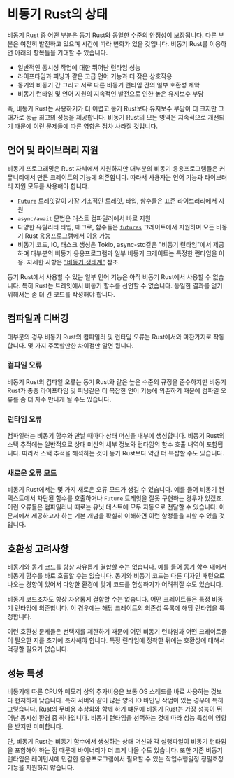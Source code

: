 # 비동기 Rust의 상태

비동기 Rust 중 어떤 부분은 동기 Rust와 동일한 수준의 안정성이 보장됩니다. 다른 부분은 여전히 발전하고 있으며 시간에 따라 변화가 있을 것입니다. 비동기 Rust를 이용하면 아래의 항목들을 기대할 수 있습니다. 

- 일반적인 동시성 작업에 대한 뛰어난 런타임 성능
- 라이프타임과 피닝과 같은 고급 언어 기능과 더 잦은 상호작용
- 동기와 비동기 간 그리고 서로 다른 비동기 런타임 간의 일부 호환성 제약
- 비동기 런타임 및 언어 지원의 지속적인 발전으로 인한 높은 유지보수 부담

즉, 비동기 Rust는 사용하기가 더 어렵고 동기 Rust보다 유지보수 부담이 더 크지만 그 대가로 동급 최고의 성능을 제공합니다. 비동기 Rust의 모든 영역은 지속적으로 개선되기 때문에 이런 문제들에 따른 영향은 점차 사라질 것입니다.

## 언어 및 라이브러리 지원

비동기 프로그래밍은 Rust 자체에서 지원하지만 대부분의 비동기 응용프로그램들은 커뮤니티에서 만든 크레이트의 기능에 의존합니다.
따라서 사용자는 언어 기능과 라이브러리 지원 모두를 사용해야 합니다.

- [`Future`](https://doc.rust-lang.org/std/future/trait.Future.html) 트레잇같이 가장 기초적인 트레잇, 타입, 함수들은 표준 라이브러리에서 지원
- `async/await` 문법은 러스트 컴파일러에서 바로 지원
- 다양한 유틸리티 타입, 매크로, 함수들은 [`futures`](https://docs.rs/futures/) 크레이트에서 지원하며 모든 비동기 Rust 응용프로그램에서 이용 가능
- 비동기 코드, IO, 태스크 생성은 Tokio, async-std같은 "비동기 런타임"에서 제공하며 대부분의 비동기 응용프로그램과 일부 비동기 크레이트는 특정한 런타임을 이용. 자세한 사항은 ["비동기 생태계"](../08_ecosystem/00_chapter.md) 참조.

동기 Rust에서 사용할 수 있는 일부 언어 기능은 아직 비동기 Rust에서 사용할 수 없습니다. 특히 Rust는 트레잇에서 비동기 함수를 선언할 수 없습니다. 동일한 결과를 얻기 위해서는 좀 더 긴 코드를 작성해야 합니다.

## 컴파일과 디버깅

대부분의 경우 비동기 Rust의 컴파일러 및 런타임 오류는 Rust에서와 마찬가지로 작동합니다. 몇 가지 주목할만한 차이점만 알면 됩니다.

### 컴파일 오류

비동기 Rust의 컴파일 오류는 동기 Rust와 같은 높은 수준의 규정을 준수하지만 비동기 Rust가 종종 라이프타임 및 피닝같은 더 복잡한 언어 기능에 의존하기 때문에 컴파일 오류를 좀 더 자주 만나게 될 수도 있습니다.

### 런타임 오류

컴파일러는 비동기 함수와 만날 때마다 상태 머신을 내부에 생성합니다. 비동기 Rust의 스택 추적에는 일반적으로 상태 머신의 세부 정보와 런타임의 함수 호출 내역이 포함됩니다. 따라서 스택 추적을 해석하는 것이 동기 Rust보다 약간 더 복잡할 수도 있습니다.

### 새로운 오류 모드

비동기 Rust에서는 몇 가지 새로운 오류 모드가 생길 수 있습니다. 예를 들어 비동기 컨텍스트에서 차단된 함수를 호출하거나 `Future` 트레잇을 잘못 구현하는 경우가 있겠죠. 이런 오류들은 컴파일러나 때로는 유닛 테스트에 모두 자동으로 전달할 수 있습니다. 이 문서에서 제공하고자 하는 기본 개념을 확실히 이해하면 이런 함정들을 피할 수 있을 것입니다.

## 호환성 고려사항

비동기와 동기 코드를 항상 자유롭게 결합할 수는 없습니다. 예를 들어 동기 함수 내에서 비동기 함수를 바로 호출할 수는 없습니다. 동기와 비동기 코드는 다른 디자인 패턴으로 나오는 경향이 있어서 다양한 환경에 맞게 코드를 합성하기가 어려워질 수도 있습니다.

비동기 코드조차도 항상 자유롭게 결합할 수는 없습니다. 어떤 크레이트들은 특정 비동기 런타임에 의존합니다. 이 경우에는 해당 크레이트의 의존성 목록에 해당 런타임을 특정합니다.

이런 호환성 문제들은 선택지를 제한하기 때문에 어떤 비동기 런타임과 어떤 크레이트들이 필요한 지를 초기에 조사해야 합니다. 특정 런타임에 정착한 뒤에는 호환성에 대해서 걱정할 필요가 없습니다.

## 성능 특성

비동기에 따른 CPU와 메모리 상의 추가비용은 보통 OS 스레드를 바로 사용하는 것보다 현저하게 낮습니다. 특히 서버와 같이 많은 양의 IO 바인딩 작업이 있는 경우에 특히 그렇습니다. Rust의 무비용 추상화와 함께 하기 떄문에 비동기 Rust는 가장 성능이 뛰어난 동시성 환경 중 하나입니다. 비동기 런타임을 선택하는 것에 따라 성능 특성이 영향을 받지만 미미합니다.

 단, 비동기 Rust는 비동기 함수에서 생성하는 상태 머신과 각 실행파일이 비동기 런타임을 포함해야 하는 점 때문에 바이너리가 더 크게 나올 수도 있습니다. 또한 기존 비동기 런타임은 레이턴시에 민감한 응용프로그램에서 필요할 수 있는 작업수행일정 정밀조정 기능을 지원하지 않습니다. 
